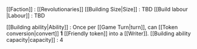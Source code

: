 [[Faction]] : [[Revolutionaries]]
[[Building Size|Size]] : TBD
[[Build labour |Labour]] : TBD


[[Building ability|Ability]] : Once per [[Game Turn|turn]], can [[Token conversion|convert]] **1** [[Friendly token]] into a [[Writer]].
	[[Building ability capacity|capacity]] : 4